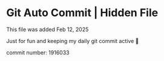 # Git Auto Commit | Hidden File

This file was added Feb 12, 2025

Just for fun and keeping my daily git commit active 🤪

commit number: 1916033
